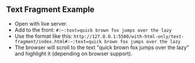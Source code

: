 ## Text Fragment Example

- Open with live server.
- Add to the front: ```#:~:text=quick brown fox jumps over the lazy```
- Use the format like this: ```http://127.0.0.1:5500/with-html-only/text-fragment/index.html#:~:text=quick brown fox jumps over the lazy```
- The browser will scroll to the text "quick brown fox jumps over the lazy" and highlight it (depending on browser support).
